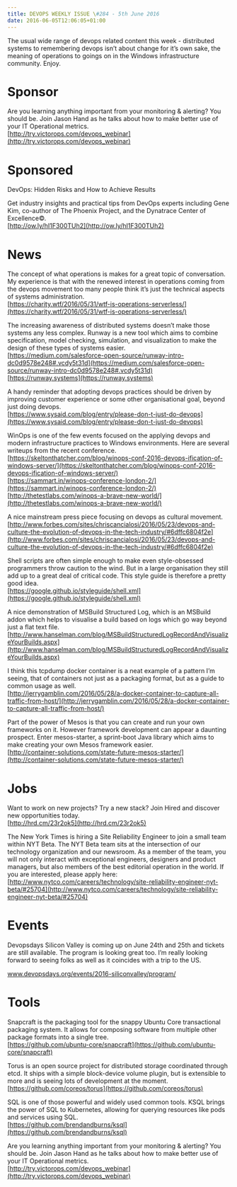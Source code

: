```yaml
---
title: DEVOPS WEEKLY ISSUE \#284 - 5th June 2016 
date: 2016-06-05T12:06:05+01:00
---
```


The usual wide range of devops related content this week - distributed systems to remembering devops isn’t about change for it’s own sake, the meaning of operations to goings on in the Windows infrastructure community. Enjoy.


Sponsor
======

Are you learning anything important from your monitoring & alerting? You should be. Join Jason Hand as he talks about how to make better use of your IT Operational metrics.
<br>[http://try.victorops.com/devops_webinar](http://try.victorops.com/devops_webinar)


Sponsored
========

DevOps: Hidden Risks and How to Achieve Results

Get industry insights and practical tips from DevOps experts including Gene Kim, co-author of The Phoenix Project, and the Dynatrace Center of Excellence©.
<br>[http://ow.ly/hI1F300TUh2](http://ow.ly/hI1F300TUh2)


News
====

The concept of what operations is makes for a great topic of conversation. My experience is that with the renewed interest in operations coming from the devops movement too many people think it’s just the technical aspects of systems administration.
<br>[https://charity.wtf/2016/05/31/wtf-is-operations-serverless/](https://charity.wtf/2016/05/31/wtf-is-operations-serverless/)


The increasing awareness of distributed systems doesn’t make those systems any less complex. Runway is a new tool which aims to combine specification, model checking, simulation, and visualization to make the design of these types of systems easier.
<br>[https://medium.com/salesforce-open-source/runway-intro-dc0d9578e248#.vcdy5t31d](https://medium.com/salesforce-open-source/runway-intro-dc0d9578e248#.vcdy5t31d)
<br>[https://runway.systems](https://runway.systems)


A handy reminder that adopting devops practices should be driven by improving customer experience or some other organisational goal, beyond just doing devops.
<br>[https://www.sysaid.com/blog/entry/please-don-t-just-do-devops](https://www.sysaid.com/blog/entry/please-don-t-just-do-devops)


WinOps is one of the few events focused on the applying devops and modern infrastructure practices to Windows environments. Here are several writeups from the recent conference.
<br>[https://skeltonthatcher.com/blog/winops-conf-2016-devops-ification-of-windows-server/](https://skeltonthatcher.com/blog/winops-conf-2016-devops-ification-of-windows-server/)
<br>[https://sammart.in/winops-conference-london-2/](https://sammart.in/winops-conference-london-2/)
<br>[http://thetestlabs.com/winops-a-brave-new-world/](http://thetestlabs.com/winops-a-brave-new-world/)


A nice mainstream press piece focusing on devops as cultural movement.
<br>[http://www.forbes.com/sites/chriscancialosi/2016/05/23/devops-and-culture-the-evolution-of-devops-in-the-tech-industry/#6dffc6804f2e](http://www.forbes.com/sites/chriscancialosi/2016/05/23/devops-and-culture-the-evolution-of-devops-in-the-tech-industry/#6dffc6804f2e)


Shell scripts are often simple enough to make even style-obsessed programmers throw caution to the wind. But in a large organisation they still add up to a great deal of critical code. This style guide is therefore a pretty good idea.
<br>[https://google.github.io/styleguide/shell.xml](https://google.github.io/styleguide/shell.xml)


A nice demonstration of MSBuild Structured Log, which is an MSBuild addon which helps to visualise a build based on logs which go way beyond just a flat text file.
<br>[http://www.hanselman.com/blog/MSBuildStructuredLogRecordAndVisualizeYourBuilds.aspx](http://www.hanselman.com/blog/MSBuildStructuredLogRecordAndVisualizeYourBuilds.aspx)


I think this tcpdump docker container is a neat example of a pattern I’m seeing, that of containers not just as a packaging format, but as a guide to common usage as well.
<br>[http://jerrygamblin.com/2016/05/28/a-docker-container-to-capture-all-traffic-from-host/](http://jerrygamblin.com/2016/05/28/a-docker-container-to-capture-all-traffic-from-host/)


Part of the power of Mesos is that you can create and run your own frameworks on it. However framework development can appear a daunting prospect. Enter mesos-starter, a sprint-boot Java library which aims to make creating your own Mesos framework easier.
<br>[http://container-solutions.com/state-future-mesos-starter/](http://container-solutions.com/state-future-mesos-starter/)


Jobs
====

Want to work on new projects? Try a new stack? Join Hired and discover new opportunities today.
<br>[http://hrd.cm/23r2ok5](http://hrd.cm/23r2ok5)


The New York Times is hiring a Site Reliability Engineer to join a small team within NYT Beta. The NYT Beta team sits at the intersection of our technology organization and our newsroom. As a member of the team, you will not only interact with exceptional engineers, designers and product managers, but also members of the best editorial operation in the world. If you are interested, please apply here:
<br>[http://www.nytco.com/careers/technology/site-reliability-engineer-nyt-beta/#25704](http://www.nytco.com/careers/technology/site-reliability-engineer-nyt-beta/#25704)


Events
======

Devopsdays Silicon Valley is coming up on June 24th and 25th and tickets are still available. The program is looking great too. I’m really looking forward to seeing folks as well as it coincides with a trip to the US.

www.devopsdays.org/events/2016-siliconvalley/program/


Tools
=====

Snapcraft is the packaging tool for the snappy Ubuntu Core transactional packaging system. It allows for composing software from multiple other package formats into a single tree.
<br>[https://github.com/ubuntu-core/snapcraft](https://github.com/ubuntu-core/snapcraft)


Torus is an open source project for distributed storage coordinated through etcd. It ships with a simple block-device volume plugin, but is extensible to more and is seeing lots of development at the moment.
<br>[https://github.com/coreos/torus](https://github.com/coreos/torus)


SQL is one of those powerful and widely used common tools. KSQL brings the power of SQL to Kubernetes, allowing for querying resources like pods and services using SQL.
<br>[https://github.com/brendandburns/ksql](https://github.com/brendandburns/ksql)


Are you learning anything important from your monitoring & alerting? You should be. Join Jason Hand as he talks about how to make better use of your IT Operational metrics.
<br>[http://try.victorops.com/devops_webinar](http://try.victorops.com/devops_webinar)



